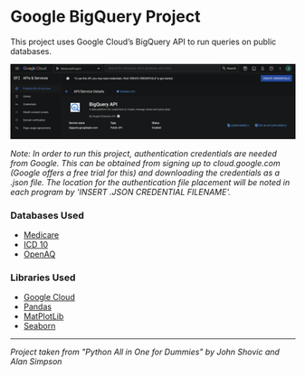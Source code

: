 # Google BigQuery Project

This project uses Google Cloud’s BigQuery API to run queries on public databases.

![Google Cloud Dashboard](BigQueryAPI.png)

*Note: In order to run this project, authentication credentials are needed from Google.
This can be obtained from signing up to cloud.google.com (Google offers a free trial for
this) and downloading the credentials as a .json file. The location for the authentication 
file placement will be noted in each program by 'INSERT .JSON CREDENTIAL FILENAME'.*

### Databases Used

* [Medicare](https://www.cms.gov/Outreach-and-Education/MLN/Educational-Tools/MLN901347-How-to-MCD/mcd/mcd/index.html)
* [ICD 10](https://www.cms.gov/Medicare/Coding/ICD10)
* [OpenAQ](https://openaq.org/#/about)

### Libraries Used

* [Google Cloud](https://cloud.google.com/docs)
* [Pandas](https://pandas.pydata.org/)
* [MatPlotLib](https://matplotlib.org/)
* [Seaborn](https://seaborn.pydata.org/)

---

*Project taken from "Python All in One for Dummies" by John Shovic and Alan Simpson*

